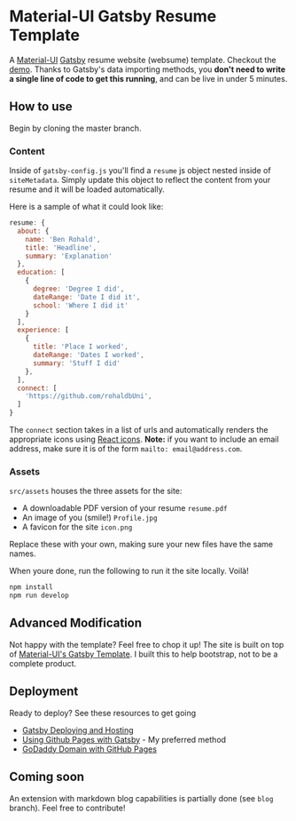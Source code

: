 # Material-UI Gatsby Resume Template

A [Material-UI](https://material-ui.com/) [Gatsby](https://www.gatsbyjs.org) resume website (websume) template. Checkout the [demo](https://www.benrohald.com). Thanks to Gatsby's data importing methods, you **don't need to write a single line of code to get this running**, and can be live in under 5 minutes. 

## How to use

Begin by cloning the master branch.

### Content

Inside of `gatsby-config.js` you'll find a `resume` js object nested inside of `siteMetadata`. Simply update this object to reflect the content from your resume and it will be loaded automatically.

Here is a sample of what it could look like:
```js
resume: {
  about: {
    name: 'Ben Rohald',
    title: 'Headline',
    summary: 'Explanation'
  },
  education: [
    {
      degree: 'Degree I did',
      dateRange: 'Date I did it',
      school: 'Where I did it'
    }
  ],
  experience: [
    {
      title: 'Place I worked',
      dateRange: 'Dates I worked',
      summary: 'Stuff I did'
    },
  ],
  connect: [
    'https://github.com/rohaldbUni',
  ]
}
```

The `connect` section takes in a list of urls and automatically renders the appropriate icons using [React icons](https://github.com/react-icons/react-icons). **Note:** if you want to include an email address, make sure it is of the form `mailto: email@address.com`.

### Assets

`src/assets` houses the three assets for the site:
- A downloadable PDF version of your resume `resume.pdf`
- An image of you (smile!) `Profile.jpg`
- A favicon for the site `icon.png`

Replace these with your own, making sure your new files have the same names.

When youre done, run the following to run it the site locally. Voilà! 

```sh
npm install
npm run develop
```

## Advanced Modification

Not happy with the template? Feel free to chop it up! The site is built on top of [Material-UI's Gatsby Template](https://github.com/mui-org/material-ui/tree/master/examples/gatsby). I built this to help bootstrap, not to be a complete product.


## Deployment

Ready to deploy? See these resources to get going
- [Gatsby Deploying and Hosting](https://www.gatsbyjs.org/docs/deploying-and-hosting/)
- [Using Github Pages with Gatsby](https://www.gatsbyjs.org/docs/how-gatsby-works-with-github-pages/) - My preferred method
- [GoDaddy Domain with GitHub Pages
](https://medium.com/@JinnaBalu/godaddy-domain-with-github-pages-62aed906d4ef)

## Coming soon

An extension with markdown blog capabilities is partially done (see `blog` branch). Feel free to contribute!


